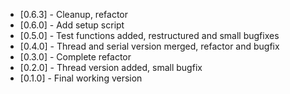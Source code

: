 - [0.6.3] - Cleanup, refactor
- [0.6.0] - Add setup script
- [0.5.0] - Test functions added, restructured and small bugfixes
- [0.4.0] - Thread and serial version merged, refactor and bugfix
- [0.3.0] - Complete refactor
- [0.2.0] - Thread version added, small bugfix
- [0.1.0] - Final working version

